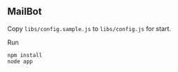 ## MailBot
Copy `libs/config.sample.js` to `libs/config.js` for start.

Run

```
npm install
node app
```

